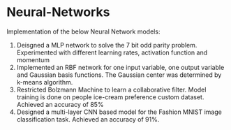 # Neural-Networks
Implementation of the below Neural Network models:
1. Deisgned a MLP network to solve the 7 bit odd parity problem. Experimented with different learning rates, activation function and momentum
2. Implemented an RBF network for one input variable, one output variable and Gaussian basis functions. The Gaussian center was determined by k-means algorithm. 
3. Restricted Bolzmann Machine to learn a collaborative filter. Model training is done on people ice-cream preference custom dataset. Achieved an accuracy of 85%
4. Designed a multi-layer CNN based model for the Fashion MNIST image classification task. Achieved an accuracy of 91%.
